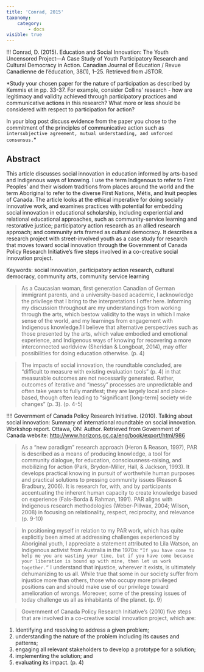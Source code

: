 ```yaml
---
title: 'Conrad, 2015'
taxonomy:
    category:
        - docs
visible: true
---
```


!!! Conrad, D. (2015). Education and Social Innovation: The Youth Uncensored Project—A Case Study of Youth Participatory Research and Cultural Democracy in Action. Canadian Journal of Education / Revue Canadienne de l’éducation, 38(1), 1–25. Retrieved from JSTOR.


*Study your chosen paper for the nature of participation as described by Kemmis et in pp. 33-37. For example, consider Collins' research - how are legitimacy and validity achieved through participatory practices and communicative actions in this research?  What more or less should be considered with respect to participation for action?

In your blog post discuss evidence from the paper you chose to the commitment of the principles of communicative action such as `intersubjective agreement, mutual understanding, and unforced consensus.`*

## Abstract
This article discusses social innovation in education informed by arts-based and Indigenous ways of knowing. I use the term Indigenous to refer to First Peoples’ and their wisdom traditions from places around the world and the term Aboriginal to refer to the diverse First Nations, Métis, and Inuit peoples of Canada. The article looks at the ethical imperative for doing socially innovative work, and examines practices with potential for embedding social innovation in educational scholarship, including experiential and relational educational approaches, such as community-service learning and restorative justice; participatory action research as an allied research approach; and community arts framed as cultural democracy. It describes a research project with street-involved youth as a case study for research that moves toward social innovation through the Government of Canada Policy Research Initiative’s five steps involved in a co-creative social innovation project.

Keywords: social innovation, participatory action research, cultural democracy, community arts, community service learning

> As a Caucasian woman, first generation Canadian of German immigrant parents, and a university-based academic, I acknowledge the privilege that I bring to the interpretations I offer here. Informing my discussion throughout are my understandings from working through the arts, which bestow validity to the ways in which I make sense of the world, and my learnings from engagement with Indigenous knowledge.1 I believe that alternative perspectives such as those presented by the arts, which value embodied and emotional experience, and Indigenous ways of knowing for recovering a more interconnected worldview (Sheridan & Longboat, 2014), may offer possibilities for doing education otherwise. (p. 4)

> The impacts of social innovation, the roundtable concluded, are “difficult to measure with existing evaluation tools” (p. 4) in that measurable outcomes are not necessarily generated. Rather, outcomes of iterative and “messy” processes are unpredictable and often take years to fully manifest; they are largely local and place-based, though often leading to “significant [long-term] society wide changes” (p. 3). (p. 4-5)

!!!! Government of Canada Policy Research Initiative. (2010). Talking about social
innovation: Summary of international roundtable on social innovation. Workshop
report. Ottawa, ON: Author. Retrieved from Government of Canada website:
http://www.horizons.gc.ca/eng/book/export/html/986

> As a “new paradigm” research approach (Heron & Reason, 1997), PAR is described as a means of producing knowledge, a tool for community dialogue, for education, consciousness-raising, and mobilizing for action (Park, Brydon-Miller, Hall, & Jackson, 1993). It develops practical knowing in pursuit of worthwhile human purposes and practical solutions to pressing community issues (Reason & Bradbury, 2006). It is research for, with, and by participants accentuating the inherent human capacity to create knowledge based on experience (Fals-Borda & Rahman, 1991). PAR aligns with Indigenous research methodologies (Weber-Pillwax, 2004; Wilson, 2008) in focusing on relationality, respect, reciprocity, and relevance (p. 9-10)

> In positioning myself in relation to my PAR work, which has quite explicitly been aimed at addressing challenges experienced by Aboriginal youth, I appreciate a statement attributed to Lila Watson, an Indigenous activist from Australia in the 1970s: `“If you have come to help me you are wasting your time, but if you have come because your liberation is bound up with mine, then let us work together.”` I understand that injustice, wherever it exists, is ultimately dehumanizing to us all. While true that some in our society suffer from injustice more than others, those who occupy more privileged positions can and should make use of our privilege toward amelioration of wrongs. Moreover, some of the pressing issues of today challenge us all as inhabitants of the planet. (p. 9)

> Government of Canada Policy Research Initiative’s (2010) five steps that are involved in a co-creative social innovation project, which are:
1. Identifying and resolving to address a given problem;
2. understanding the nature of the problem including its causes and patterns;
3. engaging all relevant stakeholders to develop a prototype for a solution;
4. implementing the solution; and 
5. evaluating its impact. (p. 4)
